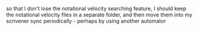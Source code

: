 so that I don't lose the notational velocity searching feature, I should keep
the notational velocity files in a separate folder, and then move them into my
scrivener sync periodically - perhaps by using another automator

